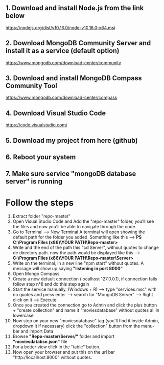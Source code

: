 ## 1. Download and install Node.js from the link below 

https://nodejs.org/dist/v10.16.0/node-v10.16.0-x64.msi

## 2. Download MongoDB Community Server and install it as a service (default option)

https://www.mongodb.com/download-center/community

## 3. Download and install MongoDB Compass Community Tool

https://www.mongodb.com/download-center/compass

## 4. Download Visual Studio Code

https://code.visualstudio.com/

## 5. Download my project from here (github)

## 6. Reboot your system

## 7. Make sure service "mongoDB database server" is running


# Follow the steps

1. Extract folder "repo-master"
2. Open Visual Studio Code and Add the "repo-master" folder, you'll see the files and now you'll be able to navigate through the code.
3. Go to Terminal --> New Terminal
A terminal will open showing the default path for the folder you added. Something like this --> **PS C:\Program Files (x86)\YOUR PATH\Repo-master>**
4. Write and the end of the path this "cd Server", without quotes to change de directory path. now the path would be displayed like this --> **C:\Program Files (x86)\YOUR PATH\Repo-master\Server>**
5. Write on the terminal, in a new line "npm start" without quotes. A message will show up saying **"listening in port 8000"**
6. Open Mongo Compass
7. Create a new default connection (localhost 127.0.0.1), if connection fails follow step n°8 and do this step again
8. Start the service manually. (Windows + R) --> type "services.msc" with no quotes and press enter --> search for "MongoDB Server" --> Right click on it --> Execute.
9. Once you created the connection go to Admin and click the plus button + "create collection" and name it "moviesdatabase" without quotes all in lowercase
10. Now step on your new "moviesdatabase" tag (you'll find it inside Admin, dropdown it if necessary) click the "collection" button from the menu-bar and import Data
11. Browse **"Repo-master/Server/"** folder and import **"moviesdatabse.json"** file
12. For a better view click in the "table" button.
13. Now open your browser and put this on the url bar "http://localhost:8000" without quotes.



